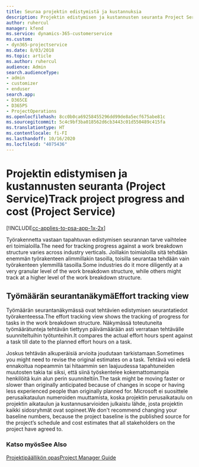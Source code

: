 ```yaml
---
title: Seuraa projektin edistymistä ja kustannuksia
description: Projektin edistymisen ja kustannusten seuranta Project Servicessä
author: ruhercul
manager: kfend
ms.service: dynamics-365-customerservice
ms.custom:
- dyn365-projectservice
ms.date: 8/03/2018
ms.topic: article
ms.author: ruhercul
audience: Admin
search.audienceType:
- admin
- customizer
- enduser
search.app:
- D365CE
- D365PS
- ProjectOperations
ms.openlocfilehash: 8cc0b0ca69258455296dd99de8a5ecf675abe81c
ms.sourcegitcommit: 5c4c9bf3ba018562d6cb3443c01d550489c415fa
ms.translationtype: HT
ms.contentlocale: fi-FI
ms.lasthandoff: 10/16/2020
ms.locfileid: "4075436"
---
```

# <a name="track-project-progress-and-cost-project-service"></a><span data-ttu-id="16513-103">Projektin edistymisen ja kustannusten seuranta (Project Service)</span><span class="sxs-lookup"><span data-stu-id="16513-103">Track project progress and cost (Project Service)</span></span>

[!INCLUDE[cc-applies-to-psa-app-1x-2x](../includes/cc-applies-to-psa-app-1x-2x.md)]

<span data-ttu-id="16513-104">Työrakennetta vastaan tapahtuvan edistymisen seurannan tarve vaihtelee eri toimialoilla.</span><span class="sxs-lookup"><span data-stu-id="16513-104">The need for tracking progress against a work breakdown structure varies across industry verticals.</span></span> <span data-ttu-id="16513-105">Joillakin toimialoilla sitä tehdään enemmän työrakenteen alimmillakin tasoilla, toisilla seurantaa tehdään vain työrakenteen ylemmillä tasoilla.</span><span class="sxs-lookup"><span data-stu-id="16513-105">Some industries do it more diligently at a very granular level of the work breakdown structure, while others might track at a higher level of the work breakdown structure.</span></span>  
  
## <a name="effort-tracking-view"></a><span data-ttu-id="16513-106">Työmäärän seurantanäkymä</span><span class="sxs-lookup"><span data-stu-id="16513-106">Effort tracking view</span></span>  
<span data-ttu-id="16513-107">Työmäärän seurantanäkymässä ovat tehtävien edistymisen seurantatiedot työrakenteessa.</span><span class="sxs-lookup"><span data-stu-id="16513-107">The effort tracking view shows the tracking of progress for tasks in the work breakdown structure.</span></span> <span data-ttu-id="16513-108">Näkymässä toteutuneita työmäärätunteja tehtävän tiettyyn päivämäärään asti verrataan tehtävälle suunniteltuihin työtunteihin.</span><span class="sxs-lookup"><span data-stu-id="16513-108">It compares the actual effort hours spent against a task till date to the planned effort hours on a task.</span></span>  
  
<span data-ttu-id="16513-109">Joskus tehtävän alkuperäisiä arvioita joudutaan tarkistamaan.</span><span class="sxs-lookup"><span data-stu-id="16513-109">Sometimes you might need to revise the original estimates on a task.</span></span> <span data-ttu-id="16513-110">Tehtävä voi edetä ennakoitua nopeammin tai hitaammin sen laajuudessa tapahtuneiden muutosten takia tai siksi, että siinä työskentelee kokemattomampia henkilöitä kuin alun perin suunniteltiin.</span><span class="sxs-lookup"><span data-stu-id="16513-110">The task might be moving faster or slower than originally anticipated because of changes in scope or having less experienced people than originally planned for.</span></span> <span data-ttu-id="16513-111">Microsoft ei suosittele perusaikataulun numeroiden muuttamista, koska projektin perusaikataulu on projektin aikataulun ja kustannusarvioiden julkaistu lähde, josta projektin kaikki sidosryhmät ovat sopineet.</span><span class="sxs-lookup"><span data-stu-id="16513-111">We don't recommend changing your baseline numbers, because the project baseline is the published source for the project’s schedule and cost estimates that all stakeholders on the project have agreed to.</span></span>  
  
### <a name="see-also"></a><span data-ttu-id="16513-112">Katso myös</span><span class="sxs-lookup"><span data-stu-id="16513-112">See Also</span></span>  
 [<span data-ttu-id="16513-113">Projektipäällikön opas</span><span class="sxs-lookup"><span data-stu-id="16513-113">Project Manager Guide</span></span>](../psa/project-manager-guide.md)
